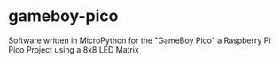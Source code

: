 # gameboy-pico
Software written in MicroPython for the "GameBoy Pico" a Raspberry Pi Pico Project using a 8x8 LED Matrix
